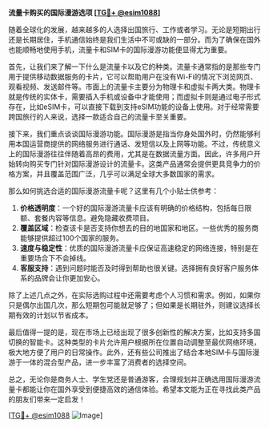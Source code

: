 **流量卡购买的国际漫游选项 [[TG💪+ @esim1088](https://t.me/s/esim1088)]**

随着全球化的发展，越来越多的人选择出国旅行、工作或者学习。无论是短期出行还是长期居住，手机通信始终是我们生活中不可或缺的一部分。而为了确保在国外也能顺畅地使用手机，流量卡和SIM卡的国际漫游功能便显得尤为重要。

首先，让我们来了解一下什么是流量卡以及它的种类。流量卡通常指的是那些专门用于提供移动数据服务的卡片，它可以帮助用户在没有Wi-Fi的情况下浏览网页、观看视频、发送邮件等。市面上的流量卡主要分为物理卡和虚拟卡两大类。物理卡就是传统的实体卡，需要插入手机或设备中才能使用；而虚拟卡则是通过电子形式存在，比如eSIM卡，可以直接下载到支持eSIM功能的设备上使用。对于经常需要跨国旅行的人来说，选择一款适合自己的流量卡至关重要。

接下来，我们重点谈谈国际漫游功能。国际漫游是指当你身处国外时，仍然能够利用本国运营商提供的网络服务进行通话、发短信以及上网等功能。不过，传统意义上的国际漫游往往伴随着高昂的费用，尤其是在数据流量方面。因此，许多用户开始转向购买专门针对国际漫游设计的流量卡。这类产品通常会提供更具竞争力的价格方案，并且覆盖范围广泛，几乎可以满足全球大多数国家的需求。

那么如何挑选合适的国际漫游流量卡呢？这里有几个小贴士供参考：

1. **价格透明度**：一个好的国际漫游流量卡应该有明确的价格结构，包括每日限额、套餐内容等信息。避免隐藏收费项目。
2. **覆盖区域**：检查该卡是否支持你想去的目的地国家和地区。一些优秀的服务商能够提供超过100个国家的服务。
3. **速度与稳定性**：优质的国际漫游流量卡应保证高速稳定的网络连接，特别是在重要场合下不会掉线。
4. **客服支持**：遇到问题时能否及时得到帮助也很关键。选择拥有良好客户服务体系的品牌会让你更加安心。

除了上述几点之外，在实际选购过程中还需要考虑个人习惯和需求。例如，如果你只是偶尔出国几次，那么短期包可能就足够了；但如果是长期驻外，则建议选择长期有效的计划以节省成本。

最后值得一提的是，现在市场上已经出现了很多创新性的解决方案，比如支持多国切换的智能卡。这种类型的卡片允许用户根据所在位置自动调整至最优网络环境，极大地方便了用户的日常操作。此外，还有些公司推出了结合本地SIM卡与国际漫游于一体的混合型产品，进一步丰富了消费者的选择空间。

总之，无论你是商务人士、学生党还是普通游客，合理规划并正确选用国际漫游流量卡都能让你在国外享受到便捷高效的通信体验。希望本文能为正在寻找此类产品的朋友们带来一定启发！

[[TG💪+ @esim1088](https://t.me/s/esim1088) ![Image](https://i.postimg.cc/4NQfJmqS/Snipaste-2025-05-13-00-14-12.png)]